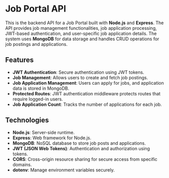 # Job Portal API

This is the backend API for a Job Portal built with **Node.js** and **Express**. The API provides job management functionalities, job application processing, JWT-based authentication, and user-specific job application details. The system uses **MongoDB** for data storage and handles CRUD operations for job postings and applications.

## Features

- **JWT Authentication**: Secure authentication using JWT tokens.
- **Job Management**: Allows users to create and fetch job postings.
- **Job Application Management**: Users can apply for jobs, and application data is stored in MongoDB.
- **Protected Routes**: JWT authentication middleware protects routes that require logged-in users.
- **Job Application Count**: Tracks the number of applications for each job.

## Technologies

- **Node.js**: Server-side runtime.
- **Express**: Web framework for Node.js.
- **MongoDB**: NoSQL database to store job posts and applications.
- **JWT (JSON Web Tokens)**: Authentication and authorization using tokens.
- **CORS**: Cross-origin resource sharing for secure access from specific domains.
- **dotenv**: Manage environment variables securely.
